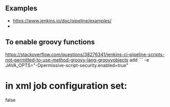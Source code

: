 
## Examples
- https://www.jenkins.io/doc/pipeline/examples/
- 


## To enable groovy functions
https://stackoverflow.com/questions/38276341/jenkins-ci-pipeline-scripts-not-permitted-to-use-method-groovy-lang-groovyobjects
add ```
-e JAVA_OPTS="-Dpermissive-script-security.enabled=true"

# in xml job configuration set:
<sandbox>false</sandbox>
```


